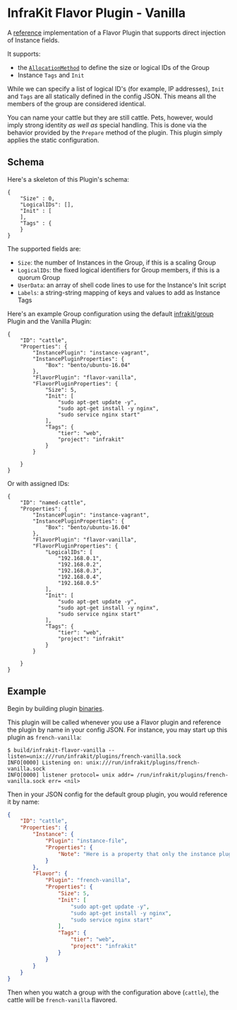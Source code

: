InfraKit Flavor Plugin - Vanilla
================================

A [reference](../../../README.md#reference-implementations) implementation of a Flavor Plugin that supports direct
injection of Instance fields.

It supports:
  + the [`AllocationMethod`](/spi/flavor/spi.go) to define the size or logical IDs of the Group
  + Instance `Tags` and `Init`

While we can specify a list of logical ID's (for example, IP addresses), `Init` and `Tags`
are all statically defined in the config JSON.  This means all the members of the group are
considered identical.

You can name your cattle but they are still cattle.  Pets, however, would imply strong identity
*as well as* special handling.  This is done via the behavior provided by the `Prepare` method of
the plugin.  This plugin simply applies the static configuration.


## Schema

Here's a skeleton of this Plugin's schema:
```
{
    "Size" : 0,
    "LogicalIDs": [],
    "Init" : [
    ],
    "Tags" : {
    }
}
```

The supported fields are:
* `Size`: the number of Instances in the Group, if this is a scaling Group
* `LogicalIDs`: the fixed logical identifiers for Group members, if this is a quorum Group
* `UserData`: an array of shell code lines to use for the Instance's Init script
* `Labels`: a string-string mapping of keys and values to add as Instance Tags

Here's an example Group configuration using the default [infrakit/group](/cmd/group) Plugin and the Vanilla Plugin:
```
{
    "ID": "cattle",
    "Properties": {
        "InstancePlugin": "instance-vagrant",
        "InstancePluginProperties": {
            "Box": "bento/ubuntu-16.04"
        },
        "FlavorPlugin": "flavor-vanilla",
        "FlavorPluginProperties": {
            "Size": 5,
            "Init": [
                "sudo apt-get update -y",
                "sudo apt-get install -y nginx",
                "sudo service nginx start"
            ],
            "Tags": {
                "tier": "web",
                "project": "infrakit"
            }
        }

    }
}
```

Or with assigned IDs:
```
{
    "ID": "named-cattle",
    "Properties": {
        "InstancePlugin": "instance-vagrant",
        "InstancePluginProperties": {
            "Box": "bento/ubuntu-16.04"
        },
        "FlavorPlugin": "flavor-vanilla",
        "FlavorPluginProperties": {
            "LogicalIDs": [
                "192.168.0.1",
                "192.168.0.2",
                "192.168.0.3",
                "192.168.0.4",
                "192.168.0.5"
            ],
            "Init": [
                "sudo apt-get update -y",
                "sudo apt-get install -y nginx",
                "sudo service nginx start"
            ],
            "Tags": {
                "tier": "web",
                "project": "infrakit"
            }
        }

    }
}
```


## Example

Begin by building plugin [binaries](../../../README.md#binaries).

This plugin will be called whenever you use a Flavor plugin and reference the plugin by name
in your config JSON.  For instance, you may start up this plugin as `french-vanilla`:

```shell
$ build/infrakit-flavor-vanilla --listen=unix:///run/infrakit/plugins/french-vanilla.sock
INFO[0000] Listening on: unix:///run/infrakit/plugins/french-vanilla.sock 
INFO[0000] listener protocol= unix addr= /run/infrakit/plugins/french-vanilla.sock err= <nil> 
```

Then in your JSON config for the default group plugin, you would reference it by name:

```json
{
    "ID": "cattle",
    "Properties": {
        "Instance": {
            "Plugin": "instance-file",
            "Properties": {
                "Note": "Here is a property that only the instance plugin cares about"
            }
        },
        "Flavor": {
            "Plugin": "french-vanilla",
            "Properties": {
                "Size": 5,
                "Init": [
                    "sudo apt-get update -y",
                    "sudo apt-get install -y nginx",
                    "sudo service nginx start"
                ],
                "Tags": {
                    "tier": "web",
                    "project": "infrakit"
                }
            }
        }
    }
}
```
Then when you watch a group with the configuration above (`cattle`), the cattle will be `french-vanilla` flavored.
